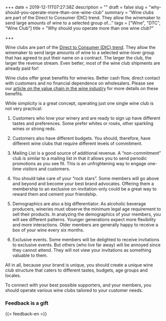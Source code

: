 +++
date = 2019-12-11T07:27:38Z
description = ""
draft = false
slug = "why-should-you-operate-more-than-one-wine-club"
summary = "Wine clubs are part of the Direct to Consumer (DtC) trend. They allow the winemaker to send large amounts of wine to a selected group of…"
tags = ["Wine", "DTC", "Wine Club"]
title = "Why should you operate more than one wine club?"

+++


Wine clubs are part of the [Direct to Consumer (DtC) trend](https://dtcwine.net/what-direct-to-consumer-dtc-represents-for-genuine-wine-makers-74f12b52057a#.w6v9rpcv5). They allow the winemaker to send large amounts of wine to a selected wine-lover group that has agreed to put their name on a contract. The larger the club, the larger the revenue stream. Even better, most of the wine club shipments are already paid for!

Wine clubs offer great benefits for wineries. Better cash flow, direct contact with customers and no financial dependence on wholesalers. Please see our [article on the value chain in the wine industry](https://dtcwine.net/value-chain-in-the-wine-industry-ba0b2555f7c1#.ai8y31o5e) for more details on these benefits.

While simplicity is a great concept, operating just one single wine club is not very practical:

1. Customers who love your winery and are ready to sign up have different tastes and preferences. Some prefer whites or rosés, other sparkling wines or strong reds.

2. Customers also have different budgets. You should, therefore, have different wine clubs that require different levels of commitment.

3. Mailing List is a good source of additional revenue. A “non-commitment” club is similar to a mailing list in that it allows you to send periodic promotions as you see fit. This is an unfrightening way to engage one-time visitors and customers.

4. You should take care of your “rock stars”. Some members will go above and beyond and become your best brand advocates. Offering them a membership to an exclusive on-invitation-only could be a great way to reward them and cement your friendship.

5. Demographics are also a big differentiator. As alcoholic beverage producers, wineries must observe the minimum legal age requirement to sell their products. In analyzing the demographics of your members, you will see different patterns. Younger generations expect more flexibility and more interactions. Older members are generally happy to receive a box of your wine every six months.

6. Exclusive events. Some members will be delighted to receive invitations to exclusive events. But others (who live far away) will be annoyed since they cannot attend. They will not view your invitations as something valuable to them.

All in all, because your brand is unique, you should create a unique wine club structure that caters to different tastes, budgets, age groups and locales.

To connect with your best possible supporters, and your members, you should operate various wine clubs tailored to your customer needs.

### Feedback is a gift
{{< feedback-en >}}

